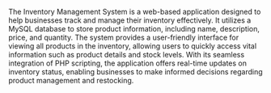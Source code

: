The Inventory Management System is a web-based application designed to help businesses track and manage their inventory effectively. 
It utilizes a MySQL database to store product information, including name, description, price, and quantity. The system provides a user-friendly interface for 
viewing all products in the inventory, allowing users to quickly access vital information such as product details and stock levels. With its seamless integration of PHP scripting, 
the application offers real-time updates on inventory status, enabling businesses to make informed decisions regarding product management and restocking.





